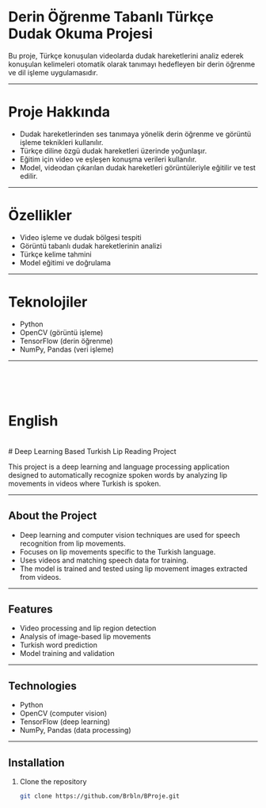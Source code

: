 # Derin Öğrenme Tabanlı Türkçe Dudak Okuma Projesi

Bu proje, Türkçe konuşulan videolarda dudak hareketlerini analiz ederek konuşulan kelimeleri otomatik olarak tanımayı hedefleyen bir derin öğrenme ve dil işleme uygulamasıdır.

---

# Proje Hakkında

- Dudak hareketlerinden ses tanımaya yönelik derin öğrenme ve görüntü işleme teknikleri kullanılır.  
- Türkçe diline özgü dudak hareketleri üzerinde yoğunlaşır.  
- Eğitim için video ve eşleşen konuşma verileri kullanılır.  
- Model, videodan çıkarılan dudak hareketleri görüntüleriyle eğitilir ve test edilir.

---

# Özellikler

- Video işleme ve dudak bölgesi tespiti  
- Görüntü tabanlı dudak hareketlerinin analizi  
- Türkçe kelime tahmini  
- Model eğitimi ve doğrulama  

---

# Teknolojiler

- Python  
- OpenCV (görüntü işleme)  
- TensorFlow (derin öğrenme)  
- NumPy, Pandas (veri işleme)  

---

<br><br><br>

# English
<br>
# Deep Learning Based Turkish Lip Reading Project

This project is a deep learning and language processing application designed to automatically recognize spoken words by analyzing lip movements in videos where Turkish is spoken.

---

## About the Project

- Deep learning and computer vision techniques are used for speech recognition from lip movements.  
- Focuses on lip movements specific to the Turkish language.  
- Uses videos and matching speech data for training.  
- The model is trained and tested using lip movement images extracted from videos.

---

## Features

- Video processing and lip region detection  
- Analysis of image-based lip movements  
- Turkish word prediction  
- Model training and validation  

---

## Technologies

- Python  
- OpenCV (computer vision)  
- TensorFlow (deep learning)  
- NumPy, Pandas (data processing)  

---

## Installation

1. Clone the repository  
   ```bash
   git clone https://github.com/Brbln/BProje.git
